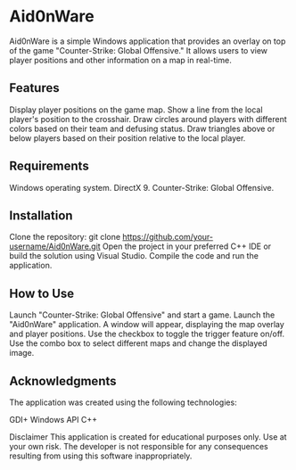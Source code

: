 # Aid0nWare
Aid0nWare is a simple Windows application that provides an overlay on top of the game "Counter-Strike: Global Offensive." It allows users to view player positions and other information on a map in real-time.

## Features
Display player positions on the game map.
Show a line from the local player's position to the crosshair.
Draw circles around players with different colors based on their team and defusing status.
Draw triangles above or below players based on their position relative to the local player.
## Requirements
Windows operating system.
DirectX 9.
Counter-Strike: Global Offensive.
## Installation
Clone the repository: git clone https://github.com/your-username/Aid0nWare.git
Open the project in your preferred C++ IDE or build the solution using Visual Studio.
Compile the code and run the application.
## How to Use
Launch "Counter-Strike: Global Offensive" and start a game.
Launch the "Aid0nWare" application.
A window will appear, displaying the map overlay and player positions.
Use the checkbox to toggle the trigger feature on/off.
Use the combo box to select different maps and change the displayed image.

## Acknowledgments
The application was created using the following technologies:

GDI+
Windows API
C++

Disclaimer
This application is created for educational purposes only. Use at your own risk. The developer is not responsible for any consequences resulting from using this software inappropriately.
